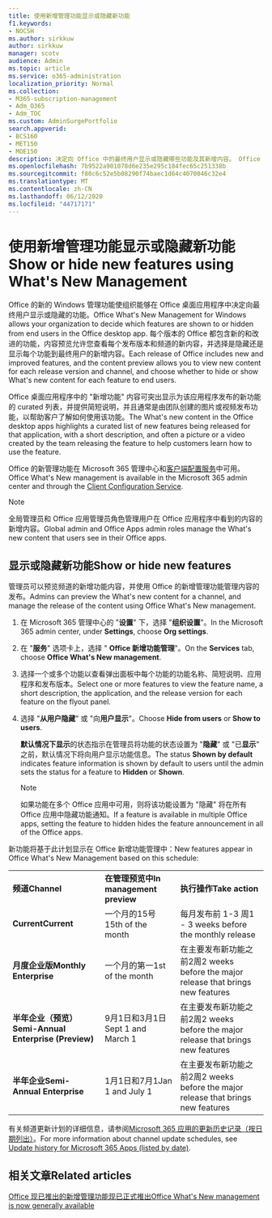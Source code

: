 ```yaml
---
title: 使用新增管理功能显示或隐藏新功能
f1.keywords:
- NOCSH
ms.author: sirkkuw
author: sirkkuw
manager: scotv
audience: Admin
ms.topic: article
ms.service: o365-administration
localization_priority: Normal
ms.collection:
- M365-subscription-management
- Adm_O365
- Adm_TOC
ms.custom: AdminSurgePortfolio
search.appverid:
- BCS160
- MET150
- MOE150
description: 决定向 Office 中的最终用户显示或隐藏哪些功能及其新增内容。 Office 桌面应用程序的新管理。
ms.openlocfilehash: 7b9522a901078d6e235e295c184fec65c251338b
ms.sourcegitcommit: f80c6c52e5b08290f74baec1d64c4070046c32e4
ms.translationtype: MT
ms.contentlocale: zh-CN
ms.lasthandoff: 06/12/2020
ms.locfileid: "44717171"
---
```

# <a name="show-or-hide-new-features-using-whats-new-management"></a><span data-ttu-id="e1c76-103">使用新增管理功能显示或隐藏新功能</span><span class="sxs-lookup"><span data-stu-id="e1c76-103">Show or hide new features using What's New Management</span></span>

<span data-ttu-id="e1c76-104">Office 的新的 Windows 管理功能使组织能够在 Office 桌面应用程序中决定向最终用户显示或隐藏的功能。</span><span class="sxs-lookup"><span data-stu-id="e1c76-104">Office What's New Management for Windows allows your organization to decide which features are shown to or hidden from end users in the Office desktop app.</span></span> <span data-ttu-id="e1c76-105">每个版本的 Office 都包含新的和改进的功能，内容预览允许您查看每个发布版本和频道的新内容，并选择是隐藏还是显示每个功能到最终用户的新增内容。</span><span class="sxs-lookup"><span data-stu-id="e1c76-105">Each release of Office includes new and improved features, and the content preview allows you to view new content for each release version and channel, and choose whether to hide or show What's new content for each feature to end users.</span></span> 

<span data-ttu-id="e1c76-106">Office 桌面应用程序中的 "新增功能" 内容可突出显示为该应用程序发布的新功能的 curated 列表，并提供简短说明，并且通常是由团队创建的图片或视频发布功能，以帮助客户了解如何使用该功能。</span><span class="sxs-lookup"><span data-stu-id="e1c76-106">The What's new content in the Office desktop apps highlights a curated list of new features being released for that application, with a short description, and often a picture or a video created by the team releasing the feature to help customers learn how to use the feature.</span></span> 

<span data-ttu-id="e1c76-107">Office 的新管理功能在 Microsoft 365 管理中心和[客户端配置服务](https://config.office.com)中可用。</span><span class="sxs-lookup"><span data-stu-id="e1c76-107">Office What's New management is available in the Microsoft 365 admin center and through the [Client Configuration Service](https://config.office.com).</span></span>

> [!NOTE]
> <span data-ttu-id="e1c76-108">全局管理员和 Office 应用管理员角色管理用户在 Office 应用程序中看到的内容的新增内容。</span><span class="sxs-lookup"><span data-stu-id="e1c76-108">Global admin and Office Apps admin roles manage the What's new content that users see in their Office apps.</span></span>

##  <a name="show-or-hide-new-features"></a><span data-ttu-id="e1c76-109">显示或隐藏新功能</span><span class="sxs-lookup"><span data-stu-id="e1c76-109">Show or hide new features</span></span> 

<span data-ttu-id="e1c76-110">管理员可以预览频道的新增功能内容，并使用 Office 的新增管理功能管理内容的发布。</span><span class="sxs-lookup"><span data-stu-id="e1c76-110">Admins can preview the What's new content for a channel, and manage the release of the content using Office What's New management.</span></span>

1. <span data-ttu-id="e1c76-111">在 Microsoft 365 管理中心的 "**设置**" 下，选择 "**组织设置**"。</span><span class="sxs-lookup"><span data-stu-id="e1c76-111">In the Microsoft 365 admin center, under **Settings**, choose **Org settings**.</span></span>

2. <span data-ttu-id="e1c76-112">在 "**服务**" 选项卡上，选择 " **Office 新增功能管理**"。</span><span class="sxs-lookup"><span data-stu-id="e1c76-112">On the **Services** tab, choose **Office What's New management**.</span></span>

3. <span data-ttu-id="e1c76-113">选择一个或多个功能以查看弹出面板中每个功能的功能名称、简短说明、应用程序和发布版本。</span><span class="sxs-lookup"><span data-stu-id="e1c76-113">Select one or more features to view the feature name, a short description, the application, and the release version for each feature on the flyout panel.</span></span>

4. <span data-ttu-id="e1c76-114">选择 "**从用户隐藏**" 或 "向**用户显示**"。</span><span class="sxs-lookup"><span data-stu-id="e1c76-114">Choose **Hide from users** or **Show to users**.</span></span>  

    <span data-ttu-id="e1c76-115">**默认情况下显示**的状态指示在管理员将功能的状态设置为 "**隐藏**" 或 "已**显示**" 之前，默认情况下将向用户显示功能信息。</span><span class="sxs-lookup"><span data-stu-id="e1c76-115">The status **Shown by default** indicates feature information is shown by default to users until the admin sets the status for a feature to **Hidden** or **Shown**.</span></span>  

    > [!NOTE]
    > <span data-ttu-id="e1c76-116">如果功能在多个 Office 应用中可用，则将该功能设置为 "隐藏" 将在所有 Office 应用中隐藏功能通知。</span><span class="sxs-lookup"><span data-stu-id="e1c76-116">If a feature is available in multiple Office apps, setting the feature to hidden hides the feature announcement in all of the Office apps.</span></span>

<span data-ttu-id="e1c76-117">新功能将基于此计划显示在 Office 新增功能管理中：</span><span class="sxs-lookup"><span data-stu-id="e1c76-117">New features appear in Office What's New Management based on this schedule:</span></span>

||||
|:-----|:-----|:-----|
|<span data-ttu-id="e1c76-118">**频道**</span><span class="sxs-lookup"><span data-stu-id="e1c76-118">**Channel**</span></span> <br/> |<span data-ttu-id="e1c76-119">**在管理预览中**</span><span class="sxs-lookup"><span data-stu-id="e1c76-119">**In management preview**</span></span> <br/> |<span data-ttu-id="e1c76-120">**执行操作**</span><span class="sxs-lookup"><span data-stu-id="e1c76-120">**Take action**</span></span> <br/> |
|<span data-ttu-id="e1c76-121">**Current**</span><span class="sxs-lookup"><span data-stu-id="e1c76-121">**Current**</span></span> <br/> |<span data-ttu-id="e1c76-122">一个月的15号</span><span class="sxs-lookup"><span data-stu-id="e1c76-122">15th of the month</span></span>  <br/> |<span data-ttu-id="e1c76-123">每月发布前 1-3 周</span><span class="sxs-lookup"><span data-stu-id="e1c76-123">1 - 3 weeks before the monthly release</span></span> <br/> |
|<span data-ttu-id="e1c76-124">**月度企业版**</span><span class="sxs-lookup"><span data-stu-id="e1c76-124">**Monthly Enterprise**</span></span> <br/> |<span data-ttu-id="e1c76-125">一个月的第一</span><span class="sxs-lookup"><span data-stu-id="e1c76-125">1st of the month</span></span>  <br/> |<span data-ttu-id="e1c76-126">在主要发布新功能之前2周</span><span class="sxs-lookup"><span data-stu-id="e1c76-126">2 weeks before the major release that brings new features</span></span> |
|<span data-ttu-id="e1c76-127">**半年企业（预览）**</span><span class="sxs-lookup"><span data-stu-id="e1c76-127">**Semi-Annual Enterprise (Preview)**</span></span> <br/> |<span data-ttu-id="e1c76-128">9月1日和3月1日</span><span class="sxs-lookup"><span data-stu-id="e1c76-128">Sept 1 and March 1</span></span> <br/> | <span data-ttu-id="e1c76-129">在主要发布新功能之前2周</span><span class="sxs-lookup"><span data-stu-id="e1c76-129">2 weeks before the major release that brings new features</span></span>|
|<span data-ttu-id="e1c76-130">**半年企业**</span><span class="sxs-lookup"><span data-stu-id="e1c76-130">**Semi-Annual Enterprise**</span></span> <br/> |<span data-ttu-id="e1c76-131">1月1日和7月1</span><span class="sxs-lookup"><span data-stu-id="e1c76-131">Jan 1 and July 1</span></span> <br/> | <span data-ttu-id="e1c76-132">在主要发布新功能之前2周</span><span class="sxs-lookup"><span data-stu-id="e1c76-132">2 weeks before the major release that brings new features</span></span><br/> |

<span data-ttu-id="e1c76-133">有关频道更新计划的详细信息，请参阅[Microsoft 365 应用的更新历史记录（按日期列出）](https://docs.microsoft.com/officeupdates/update-history-microsoft365-apps-by-date)。</span><span class="sxs-lookup"><span data-stu-id="e1c76-133">For more information about channel update schedules, see [Update history for Microsoft 365 Apps (listed by date)](https://docs.microsoft.com/officeupdates/update-history-microsoft365-apps-by-date).</span></span>

## <a name="related-articles"></a><span data-ttu-id="e1c76-134">相关文章</span><span class="sxs-lookup"><span data-stu-id="e1c76-134">Related articles</span></span>

[<span data-ttu-id="e1c76-135">Office 现已推出的新增管理功能现已正式推出</span><span class="sxs-lookup"><span data-stu-id="e1c76-135">Office What's New management is now generally available</span></span>](https://techcommunity.microsoft.com/t5/microsoft-365-blog/office-what-s-new-management-is-now-generally-available/ba-p/1179954)
